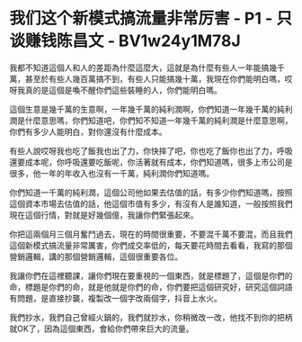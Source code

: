 # 我们这个新模式搞流量非常厉害 - P1 - 只谈赚钱陈昌文 - BV1w24y1M78J

我都不知道這個人和人的差距為什麼這麼大，這就是為什麼有些人一年能搞幾千萬，甚至於有些人幾百萬搞不到，有些人只能搞幾十萬，我現在你們能明白嗎，哎呀我真的是這個是喚不醒你們這些裝睡的人，你們能明白嗎。

這個生意是幾千萬的生意啊，一年幾千萬的純利潤啊，你們知道一年幾千萬的純利潤是什麼意思嗎，你們知道吧，你們知不知道一年幾千萬的純利潤是什麼意思啊，你們有多少人能明白，對你還沒有什麼成本。

有些人說哎呀我也吃了飯我也出了力，你快摔了吧，你也吃了飯你也出了力，呼吸還要成本呢，你呼吸還要吃飯呢，你活著就有成本，你們知道嗎，很多上市公司是很多，他一年的年收入也沒有一千萬，純利潤你們知道嗎。

你們知道一千萬的純利潤，這個公司他如果去估值的話，有多少你們知道嗎，按照這個資本市場去估值的話，他這個市值有多少，有沒有人是誰知道，一般按照我們現在這個行情，對就是好幾個億，我讓你們緊張起來。

你把這兩個月三個月奮鬥過去，現在的時間很重要，不要混千萬不要混，而且我們這個新模式搞流量非常厲害，你們成交率低的，每天要花時間去看看，我寫的那個營銷邏輯，講的那個營銷邏輯，這個很重要各位。

我讓你們在這裡聽課，讓你們現在要重視的一個東西，就是標題了，這個是你們的命，標題是你們的命，就是他就是你們的命，你們要把這個研究好，研究這個詞語有問題，是直接抄襲，複製改一個字改兩個字，抖音上水火。

我們抄水，我們自己曾經火鍋的，我們就抄水，你稍微改一改，他找不到你的把柄就OK了，因為這個東西，會給你們帶來巨大的流量。

